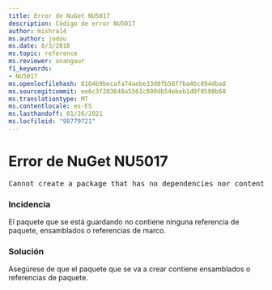 ```yaml
---
title: Error de NuGet NU5017
description: Código de error NU5017
author: mishra14
ms.author: jodou
ms.date: 8/3/2018
ms.topic: reference
ms.reviewer: anangaur
f1_keywords:
- NU5017
ms.openlocfilehash: 8104b9becafa74aebe33d0fb56f7ba46c894dba8
ms.sourcegitcommit: ee6c3f203648a5561c809db54ebeb1d0f0598b68
ms.translationtype: MT
ms.contentlocale: es-ES
ms.lasthandoff: 01/26/2021
ms.locfileid: "98779721"
---
```

# <a name="nuget-error-nu5017"></a>Error de NuGet NU5017
<pre>Cannot create a package that has no dependencies nor content.</pre>

### <a name="issue"></a>Incidencia

El paquete que se está guardando no contiene ninguna referencia de paquete, ensamblados o referencias de marco.


### <a name="solution"></a>Solución

Asegúrese de que el paquete que se va a crear contiene ensamblados o referencias de paquete.

